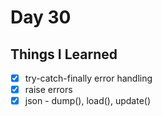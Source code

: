 Day 30
===============================================================================

Things I Learned
-------------------------------------------------------------------------------

- [x] try-catch-finally error handling
- [x] raise errors
- [x] json - dump(), load(), update()